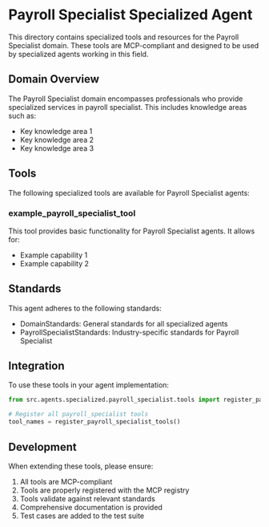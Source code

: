 # Payroll Specialist Specialized Agent

This directory contains specialized tools and resources for the Payroll Specialist domain. These tools are MCP-compliant and designed to be used by specialized agents working in this field.

## Domain Overview

The Payroll Specialist domain encompasses professionals who provide specialized services in payroll specialist. This includes knowledge areas such as:

- Key knowledge area 1
- Key knowledge area 2
- Key knowledge area 3

## Tools

The following specialized tools are available for Payroll Specialist agents:

### example_payroll_specialist_tool

This tool provides basic functionality for Payroll Specialist agents. It allows for:

- Example capability 1
- Example capability 2

## Standards

This agent adheres to the following standards:

- DomainStandards: General standards for all specialized agents
- PayrollSpecialistStandards: Industry-specific standards for Payroll Specialist

## Integration

To use these tools in your agent implementation:

```python
from src.agents.specialized.payroll_specialist.tools import register_payroll_specialist_tools

# Register all payroll_specialist tools
tool_names = register_payroll_specialist_tools()
```

## Development

When extending these tools, please ensure:

1. All tools are MCP-compliant
2. Tools are properly registered with the MCP registry
3. Tools validate against relevant standards
4. Comprehensive documentation is provided
5. Test cases are added to the test suite
